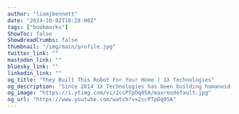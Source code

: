 ```yaml
---
author: "liamjbennett"
date: "2024-10-02T18:28:00Z"
tags: ["bookmarks"]
ShowToc: false
ShowBreadCrumbs: false
thumbnail: "/img/main/profile.jpg"
twitter_link: ""
mastodon_link: ""
bluesky_link: ""
linkedin_link: ""
og_title: "They Built This Robot For Your Home | 1X Technologies"
og_description: "Since 2014 1X Technologies has been building humanoid-like robots. Now, they&#39;re revealing their newest robot, NEO, to the world.If you&#39;d like to support our ..."
og_image: "https://i.ytimg.com/vi/2ccPTpDq05A/maxresdefault.jpg"
og_url: "https://www.youtube.com/watch?v=2ccPTpDq05A"
---
```

